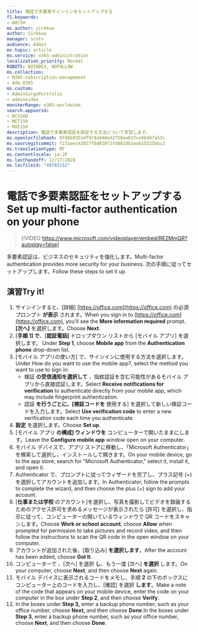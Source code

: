 ```yaml
---
title: 電話で多要素サインインをセットアップする
f1.keywords:
- NOCSH
ms.author: sirkkuw
author: Sirkkuw
manager: scotv
audience: Admin
ms.topic: article
ms.service: o365-administration
localization_priority: Normal
ROBOTS: NOINDEX, NOFOLLOW
ms.collection:
- M365-subscription-management
- Adm_O365
ms.custom:
- AdminSurgePortfolio
- adminvideo
monikerRange: o365-worldwide
search.appverid:
- BCS160
- MET150
- MOE150
description: 電話で多要素認証を設定する方法について学習します。
ms.openlocfilehash: 0f86b93514f974d440ed2f58ee837ce9b497a53c
ms.sourcegitcommit: f231eece2927f0d01072fd092db1eab15525bbc2
ms.translationtype: MT
ms.contentlocale: ja-JP
ms.lasthandoff: 12/17/2020
ms.locfileid: "49703152"
---
```

# <a name="set-up-multi-factor-authentication-on-your-phone"></a><span data-ttu-id="4a977-103">電話で多要素認証をセットアップする</span><span class="sxs-lookup"><span data-stu-id="4a977-103">Set up multi-factor authentication on your phone</span></span>

> [!VIDEO https://www.microsoft.com/videoplayer/embed/RE2MmQR?autoplay=false]

<span data-ttu-id="4a977-104">多要素認証は、ビジネスのセキュリティを強化します。</span><span class="sxs-lookup"><span data-stu-id="4a977-104">Multi-factor authentication provides more security for your business.</span></span> <span data-ttu-id="4a977-105">次の手順に従ってセットアップします。</span><span class="sxs-lookup"><span data-stu-id="4a977-105">Follow these steps to set it up.</span></span>

## <a name="try-it"></a><span data-ttu-id="4a977-106">演習</span><span class="sxs-lookup"><span data-stu-id="4a977-106">Try it!</span></span>

1. <span data-ttu-id="4a977-107">サインインすると、[詳細] [https://office.com](https://office.com) の必須プロンプト **が表示** されます。</span><span class="sxs-lookup"><span data-stu-id="4a977-107">When you sign in to [https://office.com](https://office.com), you'll see the **More information required** prompt.</span></span> <span data-ttu-id="4a977-108">**[次へ]** を選択します。</span><span class="sxs-lookup"><span data-stu-id="4a977-108">Choose **Next**.</span></span>
1. <span data-ttu-id="4a977-109">[**手順 1] で**、[**認証電話]** ドロップダウン リストから [モバイル アプリ] を選択します。 </span><span class="sxs-lookup"><span data-stu-id="4a977-109">Under **Step 1**, choose **Mobile app** from the **Authentication phone** drop-down list.</span></span>
1. <span data-ttu-id="4a977-110">[モバイル アプリの使い方] で、サインインに使用する方法を選択します。</span><span class="sxs-lookup"><span data-stu-id="4a977-110">Under How do you want to use the mobile app?, select the method you want to use to sign in:</span></span>
    - <span data-ttu-id="4a977-111">検証 **の受信通知を選択して** 、指紋認証を含む可能性があるモバイル アプリから直接認証します。</span><span class="sxs-lookup"><span data-stu-id="4a977-111">Select **Receive notifications for verification** to authenticate directly from your mobile app, which may include fingerprint authentication.</span></span>
    - <span data-ttu-id="4a977-112">認証 **を行うごとに、[検証コードを** 使用する] を選択して新しい検証コードを入力します。</span><span class="sxs-lookup"><span data-stu-id="4a977-112">Select **Use verification code** to enter a new verification code each time you authenticate.</span></span>
1. <span data-ttu-id="4a977-113">**設定** を選択します。</span><span class="sxs-lookup"><span data-stu-id="4a977-113">Choose **Set up**.</span></span>
1. <span data-ttu-id="4a977-114">[モバイル アプリ **の構成] ウィンドウを** コンピューターで開いたままにします。</span><span class="sxs-lookup"><span data-stu-id="4a977-114">Leave the **Configure mobile app** window open on your computer.</span></span>
1. <span data-ttu-id="4a977-115">モバイル デバイスで、アプリ ストアに移動し、「Microsoft Authenticator」を検索して選択し、インストールして開きます。</span><span class="sxs-lookup"><span data-stu-id="4a977-115">On your mobile device, go to the app store, search for "Microsoft Authenticator," select it, install it, and open it.</span></span>
1. <span data-ttu-id="4a977-116">Authenticator で、プロンプトに従ってウィザードを完了し、プラス記号 (+) を選択してアカウントを追加します。</span><span class="sxs-lookup"><span data-stu-id="4a977-116">In Authenticator, follow the prompts to complete the wizard, and then choose the plus (+) sign to add your account.</span></span>
1. <span data-ttu-id="4a977-117">[**仕事または学校** のアカウント]を選択し、写真を撮影してビデオを録画するためのアクセス許可を求めるメッセージが表示されたら [許可] を選択し、指示に従って、コンピューターの開いているウィンドウで QR コードをスキャンします。</span><span class="sxs-lookup"><span data-stu-id="4a977-117">Choose **Work or school account**, choose **Allow** when prompted for permission to take pictures and record video, and then follow the instructions to scan the QR code in the open window on your computer.</span></span>
1. <span data-ttu-id="4a977-118">アカウントが追加された後、[取り込み] **を選択します**。</span><span class="sxs-lookup"><span data-stu-id="4a977-118">After the account has been added, choose **Got It**.</span></span>
1. <span data-ttu-id="4a977-119">コンピューターで 、[次へ] を選択 **し**、もう一度 [次へ] **を選択** します。</span><span class="sxs-lookup"><span data-stu-id="4a977-119">On your computer, choose **Next**, and then choose **Next** again.</span></span>
1. <span data-ttu-id="4a977-120">モバイル デバイスに表示されるコードをメモし、手順 **2** の下のボックスにコンピューター上のコードを入力し、[確認] を選択 **します**。</span><span class="sxs-lookup"><span data-stu-id="4a977-120">Make a note of the code that appears on your mobile device, enter the code on your computer in the box under **Step 2**, and then choose **Verify**.</span></span>
1. <span data-ttu-id="4a977-121">In the boxes under **Step 3,** enter a backup phone number, such as your office number, choose **Next,** and then choose **Done**.</span><span class="sxs-lookup"><span data-stu-id="4a977-121">In the boxes under **Step 3**, enter a backup phone number, such as your office number, choose **Next**, and then choose **Done**.</span></span>